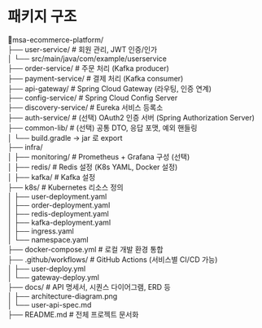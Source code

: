 # 패키지 구조
📂msa-ecommerce-platform/		
├── user-service/                # 회원 관리, JWT 인증/인가		
│   └── src/main/java/com/example/userservice		
├── order-service/               # 주문 처리 (Kafka producer)		
├── payment-service/             # 결제 처리 (Kafka consumer)		
├── api-gateway/                 # Spring Cloud Gateway (라우팅, 인증 연계)		
├── config-service/              # Spring Cloud Config Server		
├── discovery-service/           # Eureka 서비스 등록소		
├── auth-service/                # (선택) OAuth2 인증 서버 (Spring Authorization Server)		
├── common-lib/                  # (선택) 공통 DTO, 응답 포맷, 예외 핸들링		
│   └── build.gradle → jar 로 export		
├── infra/		
│   ├── monitoring/              # Prometheus + Grafana 구성 (선택)		
│   ├── redis/                   # Redis 설정 (K8s YAML, Docker 설정)		
│   ├── kafka/                   # Kafka 설정		
├── k8s/                         # Kubernetes 리소스 정의		
│   ├── user-deployment.yaml		
│   ├── order-deployment.yaml		
│   ├── redis-deployment.yaml		
│   ├── kafka-deployment.yaml		
│   ├── ingress.yaml		
│   └── namespace.yaml		
├── docker-compose.yml          # 로컬 개발 환경 통합		
├── .github/workflows/          # GitHub Actions (서비스별 CI/CD 가능)		
│   ├── user-deploy.yml		
│   └── gateway-deploy.yml		
├── docs/                        # API 명세서, 시퀀스 다이어그램, ERD 등		
│   ├── architecture-diagram.png		
│   └── user-api-spec.md		
├── README.md                    # 전체 프로젝트 문서화		
